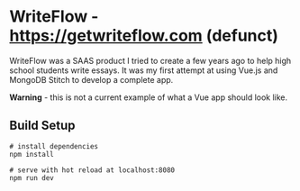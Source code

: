 # WriteFlow - https://getwriteflow.com (defunct)

WriteFlow was a SAAS product I tried to create a few years ago to help high school students write essays. It was my first attempt at using Vue.js and MongoDB Stitch to develop a complete app.

**Warning** - this is not a current example of what a Vue app should look like.

## Build Setup

```
# install dependencies
npm install

# serve with hot reload at localhost:8080
npm run dev
```
